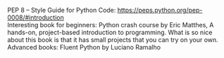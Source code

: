 PEP 8 – Style Guide for Python Code: https://peps.python.org/pep-0008/#introduction <br/>
Interesting book for beginners: Python crash course by Eric Matthes, A hands-on, project-based introduction to programming. What is so nice about this book is that it has small projects that you can try on your own. <br/>
Advanced books: Fluent Python by Luciano Ramalho </br>


